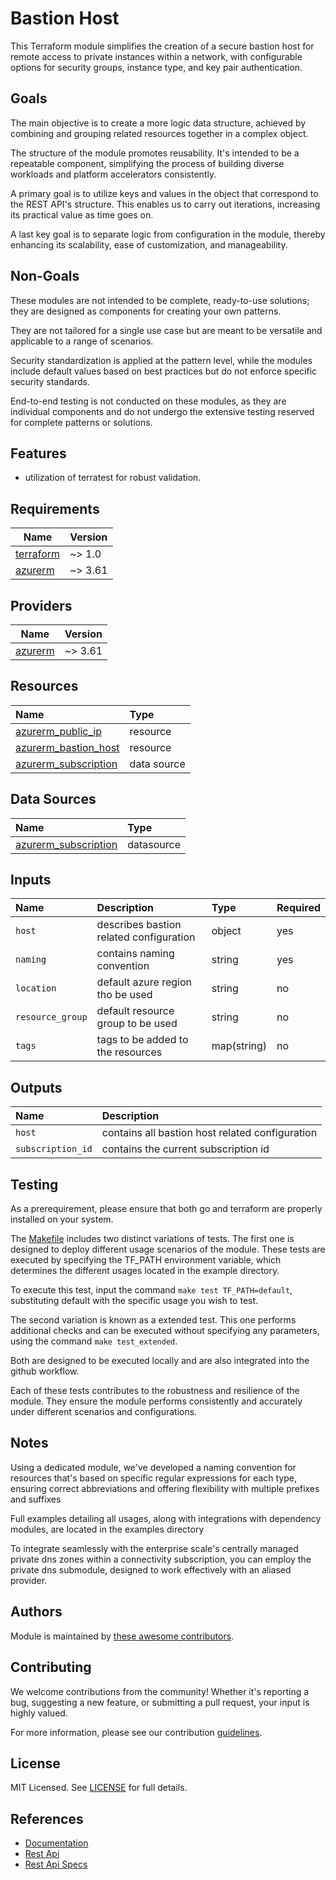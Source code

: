 # Bastion Host

This Terraform module simplifies the creation of a secure bastion host for remote access to private instances within a network, with configurable options for security groups, instance type, and key pair authentication.

## Goals

The main objective is to create a more logic data structure, achieved by combining and grouping related resources together in a complex object.

The structure of the module promotes reusability. It's intended to be a repeatable component, simplifying the process of building diverse workloads and platform accelerators consistently.

A primary goal is to utilize keys and values in the object that correspond to the REST API's structure. This enables us to carry out iterations, increasing its practical value as time goes on.

A last key goal is to separate logic from configuration in the module, thereby enhancing its scalability, ease of customization, and manageability.

## Non-Goals

These modules are not intended to be complete, ready-to-use solutions; they are designed as components for creating your own patterns.

They are not tailored for a single use case but are meant to be versatile and applicable to a range of scenarios.

Security standardization is applied at the pattern level, while the modules include default values based on best practices but do not enforce specific security standards.

End-to-end testing is not conducted on these modules, as they are individual components and do not undergo the extensive testing reserved for complete patterns or solutions.

## Features

- utilization of terratest for robust validation.

## Requirements

| Name | Version |
|------|---------|
| <a name="requirement_terraform"></a> [terraform](#requirement\_terraform) | ~> 1.0 |
| <a name="requirement_azurerm"></a> [azurerm](#requirement\_azurerm) | ~> 3.61 |

## Providers

| Name | Version |
|------|---------|
| <a name="provider_azurerm"></a> [azurerm](#provider\_azurerm) | ~> 3.61 |

## Resources

| Name | Type |
| :-- | :-- |
| [azurerm_public_ip](https://registry.terraform.io/providers/hashicorp/azurerm/latest/docs/resources/public_ip) | resource |
| [azurerm_bastion_host](https://registry.terraform.io/providers/hashicorp/azurerm/latest/docs/resources/bastion_host) | resource |
| [azurerm_subscription](https://registry.terraform.io/providers/hashicorp/azurerm/latest/docs/data-sources/subscription) | data source |

## Data Sources

| Name | Type |
| :-- | :-- |
| [azurerm_subscription](https://registry.terraform.io/providers/hashicorp/azurerm/latest/docs/data-sources/subscription) | datasource |

## Inputs

| Name | Description | Type | Required |
| :-- | :-- | :-- | :-- |
| `host` | describes bastion related configuration | object | yes |
| `naming` | contains naming convention | string | yes |
| `location` | default azure region tho be used | string | no |
| `resource_group` | default resource group to be used | string | no |
| `tags` | tags to be added to the resources | map(string) | no |

## Outputs

| Name | Description |
| :-- | :-- |
| `host` | contains all bastion host related configuration |
| `subscription_id` | contains the current subscription id|

## Testing

As a prerequirement, please ensure that both go and terraform are properly installed on your system.

The [Makefile](Makefile) includes two distinct variations of tests. The first one is designed to deploy different usage scenarios of the module. These tests are executed by specifying the TF_PATH environment variable, which determines the different usages located in the example directory.

To execute this test, input the command ```make test TF_PATH=default```, substituting default with the specific usage you wish to test.

The second variation is known as a extended test. This one performs additional checks and can be executed without specifying any parameters, using the command ```make test_extended```.

Both are designed to be executed locally and are also integrated into the github workflow.

Each of these tests contributes to the robustness and resilience of the module. They ensure the module performs consistently and accurately under different scenarios and configurations.

## Notes

Using a dedicated module, we've developed a naming convention for resources that's based on specific regular expressions for each type, ensuring correct abbreviations and offering flexibility with multiple prefixes and suffixes

Full examples detailing all usages, along with integrations with dependency modules, are located in the examples directory

To integrate seamlessly with the enterprise scale's centrally managed private dns zones within a connectivity subscription, you can employ the private dns submodule, designed to work effectively with an aliased provider.

## Authors

Module is maintained by [these awesome contributors](https://github.com/cloudnationhq/terraform-azure-bastion/graphs/contributors).

## Contributing

We welcome contributions from the community! Whether it's reporting a bug, suggesting a new feature, or submitting a pull request, your input is highly valued.

For more information, please see our contribution [guidelines](https://github.com/CloudNationHQ/terraform-azure-bastion/blob/main/CONTRIBUTING.md).

## License

MIT Licensed. See [LICENSE](https://github.com/cloudnationhq/terraform-azure-bastion/blob/main/LICENSE) for full details.

## References

- [Documentation](https://learn.microsoft.com/en-us/azure/bastion/)
- [Rest Api](https://learn.microsoft.com/en-us/rest/api/virtualnetwork/bastion-hosts)
- [Rest Api Specs](https://github.com/Azure/azure-rest-api-specs/blob/main/specification/network/resource-manager/Microsoft.Network/stable/2023-04-01/bastionHost.json)
